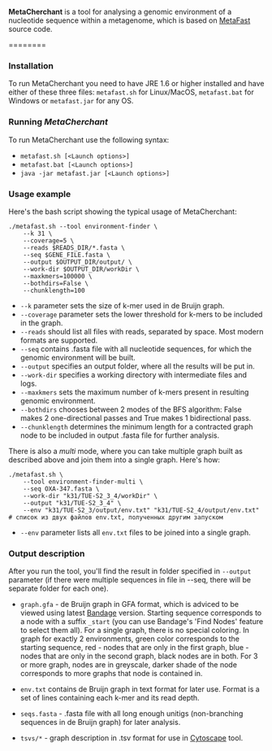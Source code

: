 **MetaCherchant** is a tool for analysing a genomic environment of a nucleotide sequence
within a metagenome, which is based on [MetaFast](https://github.com/ctlab/metafast/wiki) source code.

========

### Installation

To run MetaCherchant you need to have JRE 1.6 or higher installed and have either of
these three files: `metafast.sh` for Linux/MacOS, `metafast.bat` for Windows or `metafast.jar` for any OS.

### Running ***MetaCherchant***

To run MetaCherchant use the following syntax:
* `metafast.sh [<Launch options>]`
* `metafast.bat [<Launch options>]`
* `java -jar metafast.jar [<Launch options>]`

### Usage example

Here's the bash script showing the typical usage of MetaCherchant:

~~~
./metafast.sh --tool environment-finder \
	--k 31 \
	--coverage=5 \
	--reads $READS_DIR/*.fasta \
	--seq $GENE_FILE.fasta \
	--output $OUTPUT_DIR/output/ \
	--work-dir $OUTPUT_DIR/workDir \
	--maxkmers=100000 \
	--bothdirs=False \
	--chunklength=100
~~~

* `--k` parameter sets the size of k-mer used in de Bruijn graph.
* `--coverage` parameter sets the lower threshold for k-mers to be included in the graph.
* `--reads` should list all files with reads, separated by space. Most modern formats are supported.
* `--seq` contains .fasta file with all nucleotide sequences, for which the genomic environment will be built.
* `--output` specifies an output folder, where all the results will be put in.
* `--work-dir` specifies a working directory with intermediate files and logs.
* `--maxkmers` sets the maximum number of k-mers present in resulting genomic environment.
* `--bothdirs` chooses between 2 modes of the BFS algorithm: False makes 2 one-directional passes and True makes 1 bidirectional pass.
* `--chunklength` determines the minimum length for a contracted graph node to be included in output .fasta file for further analysis.

There is also a _multi_ mode, where you can take multiple graph built as described above and join them into a single graph. Here's how:

~~~
./metafast.sh \
	--tool environment-finder-multi \
	--seq OXA-347.fasta \
	--work-dir "k31/TUE-S2_3_4/workDir" \
	--output "k31/TUE-S2_3_4" \
	--env "k31/TUE-S2_3/output/env.txt" "k31/TUE-S2_4/output/env.txt" # список из двух файлов env.txt, полученных другим запуском
~~~

* `--env` parameter lists all `env.txt` files to be joined into a single graph.

### Output description

After you run the tool, you'll find the result in folder specified in `--output` parameter (if there were multiple sequences in file in --seq,
there will be separate folder for each one).

* `graph.gfa` - de Bruijn graph in GFA format, which is adviced to be viewed using latest [Bandage](http://rrwick.github.io/Bandage/) version. 
Starting sequence corresponds to a node with a suffix `_start` (you can use Bandage's 'Find Nodes' feature to select them all). For a single graph, there is no special coloring. In graph for exactly 2 environments, green color corresponds to the starting sequence, red - nodes that are only in the first graph, blue - nodes that are only in the second graph, black nodes are in both. For 3 or more graph, nodes are in greyscale, darker shade of the node corresponds to more graphs that node is contained in. 

* `env.txt` contains de Bruijn graph in text format for later use. Format is a set of lines containing each k-mer and its read depth.

* `seqs.fasta` - .fasta file with all long enough unitigs (non-branching sequences in de Bruijn graph) for later analysis.

* `tsvs/*` - graph description in .tsv format for use in [Cytoscape](http://www.cytoscape.org/) tool.
